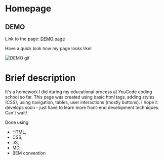 # Homepage

## DEMO
Link to the page: [DEMO page](https://mcbombipl.github.io/homepage/)

Have a quick look how my page looks like!

![DEMO gif](gifs/DEMO.gif)

# Brief description

It's a homework I did during my educational process at YouCode coding school so far. This page was created using basic html tags, adding styles (CSS), using navigation, tables, user interactions (mostly buttons). I hope it develops soon - just have to learn more front-end development techniques. Can't wait!

Done using:

- HTML,
- CSS,
- JS,
- MD,
- BEM convention
